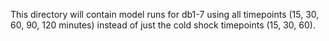This directory will contain model runs for db1-7 using all timepoints (15, 30, 60, 90, 120 minutes) instead of just the cold shock timepoints (15, 30, 60).
